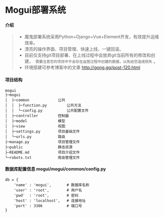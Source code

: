 # Mogui部署系统
#### 介绍
> * 魔鬼部署系统采用Python+Django+Vue+Element开发，有效提升运维效率。
> * 漂亮的操作界面、项目管理、快速上线、一键回滚。
> * 目前仅支持git项目部署、在上线过程中会放弃git当前所有的修改和创建，` 需要注意您的项目中不会存在运营过程中创建的数据，以免给您造成损失` 。
> * 环境搭建可参考博客中的文章 <a href="http://gong.gg/post-120.html" target="_blank">http://gong.gg/post-120.html</a>

#### 项目结构
```
mogui
├─mogui
│  ├─common             公共
│  │  ├─function.py         公共方法
│  │  └─config.py           公共配置文件
│  ├─controller         控制器
│  ├─model              模型
│  ├─view               视图
│  ├─settings.py        项目基础文件
│  └─urls.py            路由
├─manage.py             项目管理文件
├─public                静态资源
├─README.md             项目介绍文件
└─robots.txt            爬虫管理文件
```

#### 数据库配置信息 mogui/mogui/common/config.py
```
db = {
    'name' : 'mogui',       # 数据库名称
    'user' : 'root',        # 用户名
    'pwd'  : 'root',        # 密码
    'host' : 'localhost',   # 连接地址
    'port' : 3306           # 端口号
}
```
